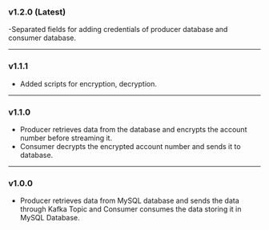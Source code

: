 ### v1.2.0 (Latest)
-Separated fields for adding credentials of producer database and consumer database.

<hr>

### v1.1.1 
- Added scripts for encryption, decryption.

<hr>

### v1.1.0

- Producer retrieves data from the database and encrypts the account number before streaming it.
- Consumer decrypts the encrypted account number and sends it to database.

<hr>

### v1.0.0

- Producer retrieves data from MySQL database and sends the data through Kafka Topic and Consumer consumes the data storing it in MySQL Database.



